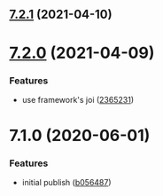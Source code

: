 ## [7.2.1](https://github.com/softwaregroup-bg/ut-port-viber-sim/compare/v7.2.0...v7.2.1) (2021-04-10)



# [7.2.0](https://github.com/softwaregroup-bg/ut-port-viber-sim/compare/v7.1.0...v7.2.0) (2021-04-09)


### Features

* use framework's joi ([2365231](https://github.com/softwaregroup-bg/ut-port-viber-sim/commit/2365231e11467c009cc8f9a12028ea650cf91bad))



# 7.1.0 (2020-06-01)


### Features

* initial publish ([b056487](https://github.com/softwaregroup-bg/ut-port-viber-sim/commit/b056487f1756305d5f03b8430fd5ded24e73fea6))



